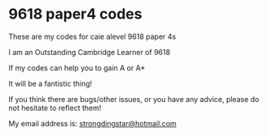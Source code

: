 # 9618 paper4 codes
These are my codes for caie alevel 9618 paper 4s

I am an Outstanding Cambridge Learner of 9618

If my codes can help you to gain A or A*

It will be a fantistic thing!

If you think there are bugs/other issues, or you have any advice, please do not hesitate to reflect them!

My email address is: strongdingstar@hotmail.com

